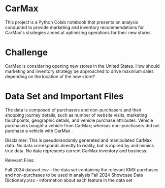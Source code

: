 # CarMax
This project is a Python Colab notebook that presents an analysis conducted to provide marketing and inventory recommendations for CarMax's strategies aimed at optimizing operations for their new stores.

# Challenge
CarMax is considering opening new stores in the United States. How should marketing and inventory strategy be approached to drive maximum sales depending on the location of the new store?

# Data Set and Important Files
The data is composed of purchasers and non-purchasers and their shopping journey details, such as number of website visits, marketing touchpoints, geographic details, and vehicle purchase attributes. Vehicle purchasers bought a vehicle from CarMax; whereas non-purchasers did not purchase a vehicle with CarMax .

Disclaimer: This is pseudorandomly generated and manipulated CarMax data. No data corresponds directly to reality, but is inpired by and mimics true data. No data represents current CarMax inventory and business.

Relevant Files:

Fall 2024 dataset.csv - the data set containing the relevant KMX purchases and non-purchases to be used in analysis
Fall 2024 Showcase Data Dictionary.xlsx - information about each feature in the data set
